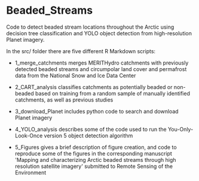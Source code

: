 # Beaded_Streams
Code to detect beaded stream locations throughout the Arctic using decision tree classification and YOLO object detection from high-resolution Planet imagery. 

In the src/ folder there are five different R Markdown scripts:

- 1_merge_catchments merges MERITHydro catchments with previously detected beaded streams and circumpolar land cover and permafrost data from the National Snow and Ice Data Center

- 2_CART_analysis classifies catchments as potentially beaded or non-beaded based on training from a random sample of manually identified catchments, as well as previous studies

- 3_download_Planet includes python code to search and download Planet imagery

- 4_YOLO_analysis describes some of the code used to run the You-Only-Look-Once version 5 object detection algorithm

- 5_Figures gives a brief description of figure creation, and code to reproduce some of the figures in the corresponding manuscript 'Mapping and characterizing Arctic beaded streams through high resolution satellite imagery' submitted to Remote Sensing of the Environment


